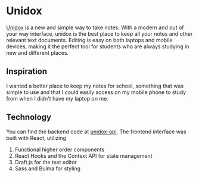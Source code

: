 # Unidox
  <a href="https://unidox-5eb27.web.app/">Unidox</a> is a new and simple way to take notes. With a modern and out of your way interface, unidox is the best place to keep all your notes and other relevant text documents. Editing is easy on both laptops and mobile devices, making it the perfect tool for students who are always studying in new and different places. 

## Inspiration
I wanted a better place to keep my notes for school, something that was simple to use and that I could easily access on my mobile phone to study from when I didn't have my laptop on me. 

## Technology
You can find the backend code at <a href="#">unidox-api</a>. The frontend interface was built with React, utilizing
1. Functional higher order components
2. React Hooks and the Context API for state management
3. Draft.js for the text editor
4. Sass and Bulma for styling
